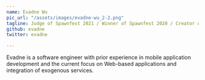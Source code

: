 ```yaml
---
name: Evadne Wu
pic_url: "/assets/images/evadne-wu_2-2.png"
tagline: Judge of Spawnfest 2021 / Winner of Spawnfest 2020 / Creator of Etso & Packmatic
github: evadne
twitter: evadne

---
```

Evadne is a software engineer with prior experience in mobile application development and the current focus on Web-based applications and integration of exogenous services.